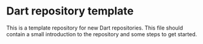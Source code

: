 Dart repository template
========================
This is a template repository for new Dart repositories. This file should
contain a small introduction to the repository and some steps to get started.
